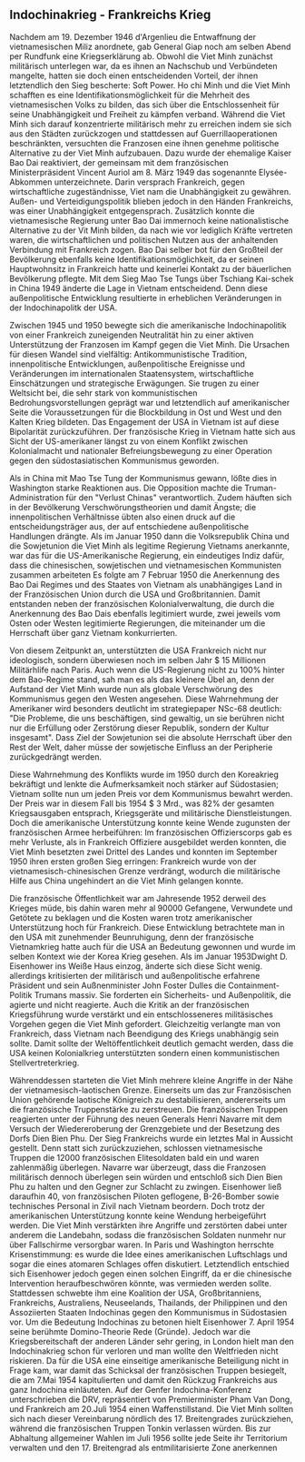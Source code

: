## Indochinakrieg - Frankreichs Krieg

Nachdem am 19. Dezember 1946 d'Argenlieu die Entwaffnung der vietnamesischen Miliz anordnete, gab General Giap noch am selben Abend per Rundfunk eine Kriegserklärung ab.
Obwohl die Viet Minh zunächst militärisch unterlegen war, da es ihnen an Nachschub und Verbündeten mangelte, hatten sie doch einen entscheidenden Vorteil, der ihnen letztendlich den Sieg bescherte: Soft Power.
Ho chi Minh und die Viet Minh schafften es eine Identifikationsmöglichkeit für die Mehrheit des vietnamesischen Volks zu bilden, das sich über die Entschlossenheit für seine Unabhängigkeit und Freiheit zu kämpfen verband.
Während die Viet Minh sich darauf konzentrierte militärisch mehr zu erreichen indem sie sich aus den Städten zurückzogen und stattdessen auf Guerrillaoperationen beschränkten, versuchten die Franzosen eine ihnen genehme politische Alternative zu der Viet Minh aufzubauen.
Dazu wurde der ehemalige Kaiser Bao Dai reaktiviert, der gemeinsam mit dem französischen Ministerpräsident Vincent Auriol am 8. März 1949 das sogenannte Elysée-Abkommen unterzeichnete.
Darin versprach Frankreich, gegen wirtschaftliche zugeständnisse, Viet nam die Unabhängigkeit zu gewähren.
Außen- und Verteidigungspolitik blieben jedoch in den Händen Frankreichs, was einer Unabhängigkeit entgegensprach.
Zusätzlich konnte die vietnamesische Regierung unter Bao Dai immernoch keine nationalistische Alternative zu der Vit Minh bilden, da nach wie vor lediglich Kräfte vertreten waren, die wirtschaftlichen und politischen Nutzen aus der anhaltenden Verbindung mit Frankreich zogen.
Bao Dai selber bot für den Großteil der Bevölkerung ebenfalls keine Identifikationsmöglichkeit, da er seinen Hauptwohnsitz in Frankreich hatte und keinerlei Kontakt zu der bäuerlichen Bevölkerung pflegte.
Mit dem Sieg Mao Tse Tungs über Tschiang Kai-schek in China 1949 änderte die Lage in Vietnam entscheidend.
Denn diese außenpolitische Entwicklung resultierte in erheblichen Veränderungen in der Indochinapolitk der USA.

Zwischen 1945 und 1950 bewegte sich die amerikanische Indochinapolitik von einer Frankreich zuneigenden Neutralität hin zu einer aktiven Unterstützung der Franzosen im Kampf gegen die Viet Minh.
Die Ursachen für diesen Wandel sind vielfältig: Antikommunistische Tradition, innenpolitische Entwicklungen, außenpolitische Ereignisse und Veränderungen im internationalen Staatensystem, wirtschaftliche Einschätzungen und strategische Erwägungen.
Sie trugen zu einer Weltsicht bei, die sehr stark von  kommunistischen Bedrohungsvorstellungen geprägt war und letztendlich auf amerikanischer Seite die Voraussetzungen für die Blockbildung in Ost und West und den Kalten Krieg bildeten.
Das Engagement der USA in Vietnam ist auf diese Bipolarität zurückzuführen.
Der französische Krieg in Vietnam hatte sich aus Sicht der US-amerikaner längst zu von einem Konflikt zwischen Kolonialmacht und nationaler Befreiungsbewegung zu einer Operation gegen den südostasiatischen Kommunismus geworden.

Als in China mit Mao Tse Tung der Kommunismus gewann, lößte dies in Washington starke Reaktionen aus.
Die Opposition machte die Truman-Administration für den "Verlust Chinas" verantwortlich.
Zudem häuften sich in der Bevölkerung Verschwörungstheorien und damit Ängste; die innenpolitischen Verhältnisse übten also einen druck auf die entscheidungsträger aus, der auf entschiedene außenpolitische Handlungen drängte.
Als im Januar 1950 dann die Volksrepublik China und die Sowjetunion die Viet Minh als legitime Regierung Vietnams anerkannte, war das für die US-Amerikanische Regierung, ein eindeutiges Indiz dafür, dass die chinesischen, sowjetischen und vietnamesischen Kommunisten zusammen arbeiteten
Es folgte am 7 Februar 1950 die Anerkennung des Bao Dai Regimes und des Staates von Vietnam als unabhängiges Land in der Französischen Union durch die USA und Großbritannien.
Damit entstanden neben der französischen Kolonialverwaltung, die durch die Anerkennung des Bao Dais ebenfalls legitimiert wurde, zwei jeweils vom Osten oder Westen legitimierte Regierungen, die miteinander um die Herrschaft über ganz Vietnam konkurrierten.

Von diesem Zeitpunkt an, unterstützten die USA Frankreich nicht nur ideologisch, sondern überwiesen noch im selben Jahr $ 15 Millionen Militärhlife nach Paris.
Auch wenn die US-Regierung nicht zu 100% hinter dem Bao-Regime stand, sah man es als das kleinere Übel an, denn der Aufstand der Viet Minh wurde nun als globale Verschwörung des Kommunismus gegen den Westen angesehen.
Diese Wahrnehmung der Amerikaner wird besonders deutlicht im strategiepaper NSc-68 deutlich: "Die Probleme, die uns beschäftigen, sind gewaltig, un sie berühren nicht nur die Erfüllung oder Zerstörung dieser Republik, sondern der Kultur insgesamt".
Dass Ziel der Sowjetunion sei die absolute Herrschaft über den Rest der Welt, daher müsse der sowjetische Einfluss an der Peripherie zurückgedrängt werden.

Diese Wahrnehmung des Konflikts wurde im 1950 durch den Koreakrieg bekräftigt und lenkte die Aufmerksamkeit noch stärker auf Südostasien; Vietnam sollte nun um jeden Preis vor dem Kommunismus bewahrt werden.
Der Preis war in diesem Fall bis 1954 $ 3 Mrd., was 82% der gesamten Kriegsausgaben entsprach, Kriegsgeräte und militärische Dienstleistungen.
Doch die amerikanische Unterstützung konnte keine Wende zugunsten der französischen Armee herbeiführen: Im französischen Offizierscorps gab es mehr Verluste, als in Frankreich Offiziere ausgebildet werden konnten, die Viet Minh besetzten zwei Drittel des Landes und konnten im September 1950 ihren ersten großen Sieg erringen: Frankreich wurde von der vietnamesisch-chinesischen Grenze verdrängt, wodurch die militärische Hilfe aus China ungehindert an die Viet Minh gelangen konnte.

Die französische Öffentlichkeit war am Jahresende 1952 derweil des Krieges müde, bis dahin waren mehr al 90000 Gefangene, Verwundete und Getötete zu beklagen und die Kosten waren trotz amerikanischer Unterstützung hoch für Frankreich.
Diese Entwicklung betrachtete man in den USA mit zunehmender Beunruhigung, denn der französische Vietnamkrieg hatte auch für die USA an Bedeutung gewonnen und wurde im selben Kontext wie der Korea Krieg gesehen.
Als im Januar 1953Dwight D. Eisenhower ins Weiße Haus einzog, änderte sich diese Sicht wenig. allerdings kritisierten der militärisch und außenpolitische erfahrene Präsident und sein Außnenminister John Foster Dulles die Containment-Politik Trumans massiv.
Sie forderten ein Sicherheits- und Außenpolitik, die agierte und nicht reagierte.
Auch die Kritik an der französischen Kriegsführung wurde verstärkt und ein entschlosseneres militäsisches Vorgehen gegen die Viet Minh gefordert.
Gleichzeitig verlangte man von Frankreich, dass Vietnam nach Beendigung des Kriegs unabhängig sein sollte.
Damit sollte der Weltöffentlichkeit deutlich gemacht werden, dass die USA keinen Kolonialkrieg unterstützten sondern einen kommunistischen Stellvertreterkrieg.

Währenddessen starteten die Viet Minh mehrere kleine Angriffe in der Nähe der vietnamesisch-laotischen Grenze.
Einerseits um das zur Französischen Union gehörende laotische Königreich zu destabilisieren, andererseits um die französische Truppenstärke zu zerstreuen.
Die französischen Truppen reagierten unter der Führung des neuen Generals Henri Navarre mit dem Versuch der Wiedereroberung der Grenzgebiete und der Besetzung des Dorfs Dien Bien Phu.
Der Sieg Frankreichs wurde ein letztes Mal in Aussicht gestellt.
Denn statt sich zurückzuziehen, schlossen vietnamesische Truppen die 12000 französischen Elitesoldaten bald ein und waren zahlenmäßig überlegen.
Navarre war überzeugt, dass die Franzosen militärisch dennoch überlegen sein würden und entschloß sich Dien Bien Phu zu halten und den Gegner zur Schlacht zu zwingen.
Eisenhower ließ daraufhin 40, von französischen Piloten geflogene, B-26-Bomber sowie technisches Personal in Zivil nach Vietnam beordern.
Doch trotz der amerikanischen Unterstützung konnte keine Wendung herbeigeführt werden.
Die Viet Minh verstärkten ihre Angriffe und zerstörten dabei unter anderem die Landebahn, sodass die französischen Soldaten nunmehr nur über Fallschirme versorgbar waren.
In Paris und Washington herrschte Krisenstimmung: es wurde die Idee eines amerikanischen Luftschlags und sogar die eines atomaren Schlages offen diskutiert.
Letztendlich entschied sich Eisenhower jedoch gegen einen solchen Eingriff, da er die chinesische Intervention heraufbeschwören könnte, was vermieden werden sollte.
Stattdessen schwebte ihm eine Koalition der USA, Großbritanniens, Frankreichs, Australiens, Neuseelands, Thailands, der Philippinen und den Assoziierten Staaten Indochinas gegen den Kommunismus in Südostasien vor.
Um die Bedeutung Indochinas zu betonen hielt Eisenhower 7. April 1954 seine berühmte Domino-Theorie Rede (Gründe).
Jedoch war die Kriegsbereitschaft der anderen Länder sehr gering, in London hielt man den Indochinakrieg schon für verloren und man wollte den Weltfrieden nicht riskieren.
Da für die USA eine einseitige amerikanische Beteiligung nicht in Frage kam, war damit das Schicksal der französischen Truppen besiegelt, die am 7.Mai 1954 kapitulierten und damit den Rückzug Frankreichs aus ganz Indochina einläuteten.
Auf der Genfer Indochina-Konferenz unterschrieben die DRV, repräsentiert von Premierminister Pham Van Dong, und Frankreich am 20.Juli 1954 einen Waffenstillstand.
Die Viet Minh sollten sich nach dieser Vereinbarung nördlich des 17. Breitengrades zurückziehen, während die französischen Truppen Tonkin verlassen würden.
Bis zur Abhaltung allgemeiner Wahlen im Juli 1956 sollte jede Seite ihr Territorium verwalten und den 17. Breitengrad als entmilitarisierte Zone anerkennen
